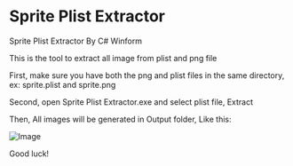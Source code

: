 # Sprite Plist Extractor

Sprite Plist Extractor By C# Winform

This is the tool to extract all image from plist and png file

First, make sure you have both the png and plist files in the same directory, ex: sprite.plist and sprite.png

Second, open Sprite Plist Extractor.exe and select plist file, Extract

Then, All images will be generated in Output folder, Like this:

![Image](https://i.imgur.com/Erg5PGO.png)

Good luck!
